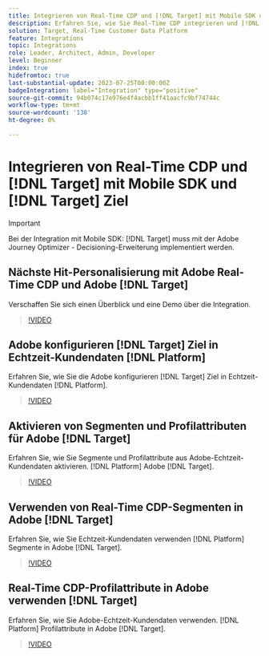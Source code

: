 ```yaml
---
title: Integrieren von Real-Time CDP und [!DNL Target] mit Mobile SDK und [!DNL Target] Ziel
description: Erfahren Sie, wie Sie Real-Time CDP integrieren und [!DNL Target] mit Mobile SDK und [!DNL Target] Ziel.
solution: Target, Real-Time Customer Data Platform
feature: Integrations
topic: Integrations
role: Leader, Architect, Admin, Developer
level: Beginner
index: true
hidefromtoc: true
last-substantial-update: 2023-07-25T00:00:00Z
badgeIntegration: label="Integration" type="positive"
source-git-commit: 94b074c17e976e4f4acbb1ff41aacfc9bf74744c
workflow-type: tm+mt
source-wordcount: '138'
ht-degree: 0%

---
```



# Integrieren von Real-Time CDP und [!DNL Target] mit Mobile SDK und [!DNL Target] Ziel

>[!IMPORTANT]
>
>Bei der Integration mit Mobile SDK: [!DNL Target] muss mit der Adobe Journey Optimizer - Decisioning-Erweiterung implementiert werden.

## Nächste Hit-Personalisierung mit Adobe Real-Time CDP und Adobe [!DNL Target]

Verschaffen Sie sich einen Überblick und eine Demo über die Integration.

>[!VIDEO](https://video.tv.adobe.com/v/340091?quality=12&learn=on)


## Adobe konfigurieren [!DNL Target] Ziel in Echtzeit-Kundendaten [!DNL Platform]

Erfahren Sie, wie Sie die Adobe konfigurieren [!DNL Target] Ziel in Echtzeit-Kundendaten [!DNL Platform].

>[!VIDEO](https://video.tv.adobe.com/v/3418799/?learn=on)

## Aktivieren von Segmenten und Profilattributen für Adobe [!DNL Target]

Erfahren Sie, wie Sie Segmente und Profilattribute aus Adobe-Echtzeit-Kundendaten aktivieren. [!DNL Platform] Adobe [!DNL Target].

>[!VIDEO](https://video.tv.adobe.com/v/3419036/?learn=on)

## Verwenden von Real-Time CDP-Segmenten in Adobe [!DNL Target]

Erfahren Sie, wie Sie Echtzeit-Kundendaten verwenden [!DNL Platform] Segmente in Adobe [!DNL Target].

>[!VIDEO](https://video.tv.adobe.com/v/3419149/?learn=on)

## Real-Time CDP-Profilattribute in Adobe verwenden [!DNL Target]

Erfahren Sie, wie Sie Adobe-Echtzeit-Kundendaten verwenden. [!DNL Platform] Profilattribute in Adobe [!DNL Target].

>[!VIDEO](https://video.tv.adobe.com/v/3419318/?learn=on)

